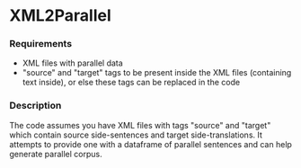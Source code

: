 # XML2Parallel

### Requirements
- XML files with parallel data
- "source" and "target" tags to be present inside the XML files (containing text inside), or else these tags can be replaced in the code

### Description

The code assumes you have XML files with tags "source" and "target" which contain source side-sentences and target side-translations.
It attempts to provide one with a dataframe of parallel sentences and can help generate parallel corpus.
